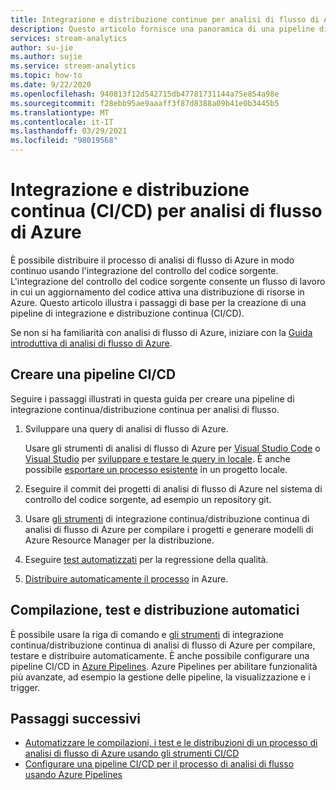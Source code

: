 ```yaml
---
title: Integrazione e distribuzione continue per analisi di flusso di Azure
description: Questo articolo fornisce una panoramica di una pipeline di integrazione e distribuzione continua (CI/CD) per analisi di flusso di Azure.
services: stream-analytics
author: su-jie
ms.author: sujie
ms.service: stream-analytics
ms.topic: how-to
ms.date: 9/22/2020
ms.openlocfilehash: 940813f12d542715db47781731144a75e854a98e
ms.sourcegitcommit: f28ebb95ae9aaaff3f87d8388a09b41e0b3445b5
ms.translationtype: MT
ms.contentlocale: it-IT
ms.lasthandoff: 03/29/2021
ms.locfileid: "98019568"
---
```

# <a name="continuous-integration-and-deployment-cicd-for-azure-stream-analytics"></a>Integrazione e distribuzione continua (CI/CD) per analisi di flusso di Azure

È possibile distribuire il processo di analisi di flusso di Azure in modo continuo usando l'integrazione del controllo del codice sorgente. L'integrazione del controllo del codice sorgente consente un flusso di lavoro in cui un aggiornamento del codice attiva una distribuzione di risorse in Azure. Questo articolo illustra i passaggi di base per la creazione di una pipeline di integrazione e distribuzione continua (CI/CD).

Se non si ha familiarità con analisi di flusso di Azure, iniziare con la [Guida introduttiva di analisi di flusso di Azure](stream-analytics-quick-create-portal.md).

## <a name="create-a-cicd-pipeline"></a>Creare una pipeline CI/CD

Seguire i passaggi illustrati in questa guida per creare una pipeline di integrazione continua/distribuzione continua per analisi di flusso.

1. Sviluppare una query di analisi di flusso di Azure.

   Usare gli strumenti di analisi di flusso di Azure per [Visual Studio Code](./quick-create-visual-studio-code.md) o [Visual Studio](stream-analytics-quick-create-vs.md) per [sviluppare e testare le query in locale](develop-locally.md). È anche possibile [esportare un processo esistente](visual-studio-code-explore-jobs.md#export-a-job-to-a-local-project) in un progetto locale.

2. Eseguire il commit dei progetti di analisi di flusso di Azure nel sistema di controllo del codice sorgente, ad esempio un repository git.

3. Usare [gli strumenti](cicd-tools.md) di integrazione continua/distribuzione continua di analisi di flusso di Azure per compilare i progetti e generare modelli di Azure Resource Manager per la distribuzione.

4. Eseguire [test automatizzati](cicd-tools.md#automated-test) per la regressione della qualità.

5. [Distribuire automaticamente il processo](cicd-tools.md#deploy-to-azure) in Azure.

## <a name="auto-build-test-and-deploy"></a>Compilazione, test e distribuzione automatici

È possibile usare la riga di comando e [gli strumenti](cicd-tools.md) di integrazione continua/distribuzione continua di analisi di flusso di Azure per compilare, testare e distribuire automaticamente. È anche possibile configurare una pipeline CI/CD in [Azure Pipelines](set-up-cicd-pipeline.md). Azure Pipelines per abilitare funzionalità più avanzate, ad esempio la gestione delle pipeline, la visualizzazione e i trigger.

## <a name="next-steps"></a>Passaggi successivi

* [Automatizzare le compilazioni, i test e le distribuzioni di un processo di analisi di flusso di Azure usando gli strumenti CI/CD](cicd-tools.md)
* [Configurare una pipeline CI/CD per il processo di analisi di flusso usando Azure Pipelines](set-up-cicd-pipeline.md)